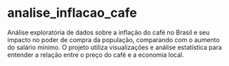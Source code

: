 # analise_inflacao_cafe
Análise exploratória de dados sobre a inflação do café no Brasil e seu impacto no poder de compra da população, comparando com o aumento do salário mínimo. O projeto utiliza visualizações e análise estatística para entender a relação entre o preço do café e a economia local.

